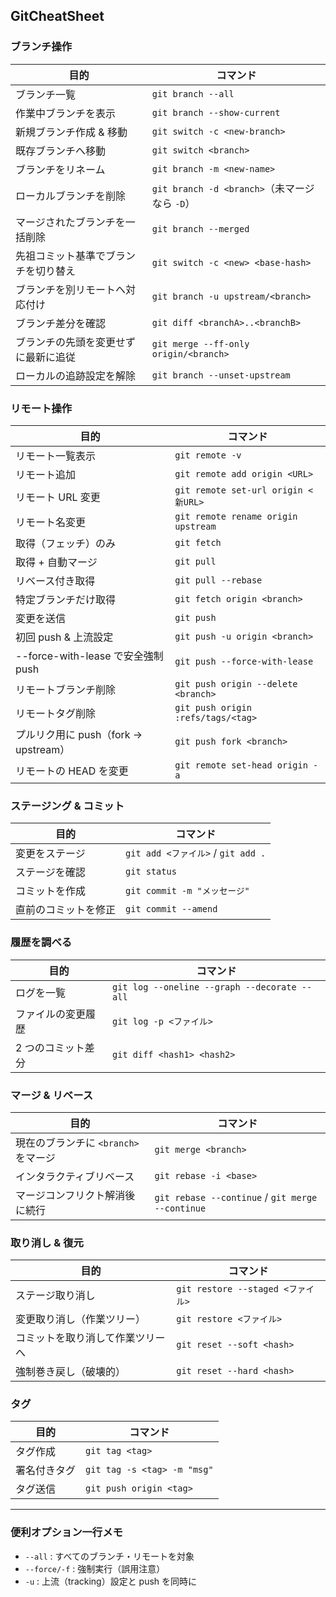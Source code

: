 ## GitCheatSheet

### ブランチ操作

| 目的  | コマンド |
| --- | --- |
| ブランチ一覧 | `git branch --all` |
| 作業中ブランチを表示 | `git branch --show-current` |
| 新規ブランチ作成 & 移動 | `git switch -c <new-branch>` |
| 既存ブランチへ移動 | `git switch <branch>` |
| ブランチをリネーム | `git branch -m <new-name>` |
| ローカルブランチを削除 | `git branch -d <branch>`（未マージなら `-D`） |
| マージされたブランチを一括削除 | `git branch --merged` |
| 先祖コミット基準でブランチを切り替え | `git switch -c <new> <base-hash>` |
| ブランチを別リモートへ対応付け | `git branch -u upstream/<branch>` |
| ブランチ差分を確認 | `git diff <branchA>..<branchB>` |
| ブランチの先頭を変更せずに最新に追従 | `git merge --ff-only origin/<branch>` |
| ローカルの追跡設定を解除 | `git branch --unset-upstream` |

### リモート操作

| 目的  | コマンド |
| --- | --- |
| リモート一覧表示 | `git remote -v` |
| リモート追加 | `git remote add origin <URL>` |
| リモート URL 変更 | `git remote set-url origin <新URL>` |
| リモート名変更 | `git remote rename origin upstream` |
| 取得（フェッチ）のみ | `git fetch` |
| 取得 + 自動マージ | `git pull` |
| リベース付き取得 | `git pull --rebase` |
| 特定ブランチだけ取得 | `git fetch origin <branch>` |
| 変更を送信 | `git push` |
| 初回 push & 上流設定 | `git push -u origin <branch>` |
| --force-with-lease で安全強制 push | `git push --force-with-lease` |
| リモートブランチ削除 | `git push origin --delete <branch>` |
| リモートタグ削除 | `git push origin :refs/tags/<tag>` |
| プルリク用に push（fork -> upstream） | `git push fork <branch>` |
| リモートの HEAD を変更 | `git remote set-head origin -a` |

### ステージング & コミット

| 目的  | コマンド |
| --- | --- |
| 変更をステージ | `git add <ファイル>` / `git add .` |
| ステージを確認 | `git status` |
| コミットを作成 | `git commit -m "メッセージ"` |
| 直前のコミットを修正 | `git commit --amend` |

### 履歴を調べる

| 目的  | コマンド |
| --- | --- |
| ログを一覧 | `git log --oneline --graph --decorate --all` |
| ファイルの変更履歴 | `git log -p <ファイル>` |
| 2 つのコミット差分 | `git diff <hash1> <hash2>` |

### マージ & リベース

| 目的  | コマンド |
| --- | --- |
| 現在のブランチに `<branch>` をマージ | `git merge <branch>` |
| インタラクティブリベース | `git rebase -i <base>` |
| マージコンフリクト解消後に続行 | `git rebase --continue` / `git merge --continue` |

### 取り消し & 復元

| 目的  | コマンド |
| --- | --- |
| ステージ取り消し | `git restore --staged <ファイル>` |
| 変更取り消し（作業ツリー） | `git restore <ファイル>` |
| コミットを取り消して作業ツリーへ | `git reset --soft <hash>` |
| 強制巻き戻し（破壊的） | `git reset --hard <hash>` |

### タグ

| 目的  | コマンド |
| --- | --- |
| タグ作成 | `git tag <tag>` |
| 署名付きタグ | `git tag -s <tag> -m "msg"` |
| タグ送信 | `git push origin <tag>` |

---

### 便利オプション一行メモ

- `--all` : すべてのブランチ・リモートを対象
- `--force/-f` : 強制実行（誤用注意）
- `-u` : 上流（tracking）設定と push を同時に
